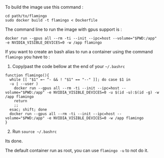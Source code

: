 To build the image use this command :
~~~~
cd path/to/flamingo
sudo docker build -t flamingo < Dockerfile
~~~~

The command line to run the image with gpus support is :
~~~~
docker run --gpus all --rm -ti --init --ipc=host --volume="$PWD:/app" -e NVIDIA_VISIBLE_DEVICES=0 -w /app flamingo
~~~~

If you want to create an bash alias to run a container using the command `flamingo` you have to :

1. Copy/past the code bellow at the end of your `~/.bashrc`
~~~~
function flamingo(){
  while [[ "$1" =~ ^- && ! "$1" == "--" ]]; do case $1 in
  -u | --user )
    docker run --gpus all --rm -ti --init --ipc=host --volume="$PWD:/app" -e NVIDIA_VISIBLE_DEVICES=0 -u $(id -u):$(id -g) -w /app flamingo
    return    
    ;;
  esac; shift; done
  docker run --gpus all --rm -ti --init --ipc=host --volume="$PWD:/app" -e NVIDIA_VISIBLE_DEVICES=0 -w /app flamingo
}
~~~~

2. Run `source ~/.bashrc`

Its done.

The default container run as root, you can use `flamingo -u` to not do it.
